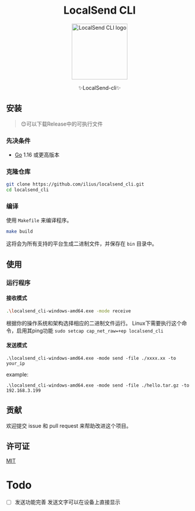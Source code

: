 <div align="center">
<h1>LocalSend CLI</h1>
  <img src="images/image.png" alt="LocalSend CLI logo" width="150" height="150">
  <p>✨LocalSend-cli✨</p>
</div>



## 安装

> 😊可以下载Release中的可执行文件

### 先决条件

- [Go](https://golang.org/dl/) 1.16 或更高版本

### 克隆仓库

```sh
git clone https://github.com/ilius/localsend_cli.git
cd localsend_cli
```

### 编译

使用 `Makefile` 来编译程序。

```sh
make build
```

这将会为所有支持的平台生成二进制文件，并保存在 `bin` 目录中。

## 使用

### 运行程序

#### 接收模式

```sh
.\localsend_cli-windows-amd64.exe -mode receive
```

根据你的操作系统和架构选择相应的二进制文件运行。
Linux下需要执行这个命令，启用其ping功能
`sudo setcap cap_net_raw=+ep localsend_cli`

#### 发送模式

```
.\localsend_cli-windows-amd64.exe -mode send -file ./xxxx.xx -to your_ip
```

example:

```
.\localsend_cli-windows-amd64.exe -mode send -file ./hello.tar.gz -to 192.168.3.199
```



## 贡献

欢迎提交 issue 和 pull request 来帮助改进这个项目。

## 许可证

[MIT](LICENSE)

# Todo

- [ ] 发送功能完善 发送文字可以在设备上直接显示

